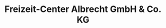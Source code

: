 ---
title: "Freizeit-Center Albrecht GmbH & Co. KG"
url: /winsen-luhe/freizeit-center-albrecht-gmbh-und-co-kg/
shop: Wohnwagen
---